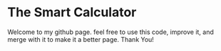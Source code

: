 # The Smart Calculator

Welcome to my github page. feel free to use this code, improve it, and merge with it to make it a better page. Thank You!
